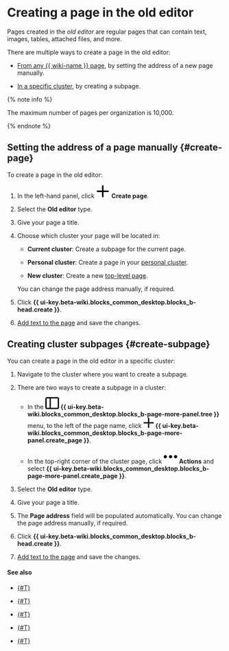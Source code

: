 # Creating a page in the old editor

Pages created in the _old editor_ are regular pages that can contain text, images, tables, attached files, and more.

There are multiple ways to create a page in the old editor:

- [From any {{ wiki-name }} page](#create-page), by setting the address of a new page manually.

- [In a specific cluster](#create-subpage), by creating a subpage.


{% note info %}

The maximum number of pages per organization is 10,000.

{% endnote %}


## Setting the address of a page manually {#create-page}

To create a page in the old editor:

1. In the left-hand panel, click ![](../_assets/wiki/svg/create-page.svg) **Create page**.

1. Select the **Old editor** type.

1. Give your page a title.

1. Choose which cluster your page will be located in:

   * **Current cluster**: Create a subpage for the current page.

   * **Personal cluster**: Create a page in your [personal cluster](structure.md#personal_cluster).

   * **New cluster**: Create a new [top-level page](structure.md#structure).

   You can change the page address manually, if required.

1. Click **{{ ui-key.beta-wiki.blocks_common_desktop.blocks_b-head.create }}**.

1. [Add text to the page](basic-markup.md) and save the changes.

## Creating cluster subpages {#create-subpage}

You can create a page in the old editor in a specific cluster:

1. Navigate to the cluster where you want to create a subpage.

1. There are two ways to create a subpage in a cluster:

   * In the ![](../_assets/wiki/svg/structure-icon.svg) **{{ ui-key.beta-wiki.blocks_common_desktop.blocks_b-page-more-panel.tree }}** menu, to the left of the page name, click ![](../_assets/wiki/svg/button-add-subpage.svg) **{{ ui-key.beta-wiki.blocks_common_desktop.blocks_b-page-more-panel.create_page }}**.

   * In the top-right corner of the cluster page, click ![](../_assets/wiki/svg/actions-icon.svg) **Actions** and select **{{ ui-key.beta-wiki.blocks_common_desktop.blocks_b-page-more-panel.create_page }}**.

1. Select the **Old editor** type.

1. Give your page a title.

1. The **Page address** field will be populated automatically. You can change the page address manually, if required.

1. Click **{{ ui-key.beta-wiki.blocks_common_desktop.blocks_b-head.create }}**.

1. [Add text to the page](basic-markup.md) and save the changes.

#### See also

- [{#T}](page-management/access-setup.md)

- [{#T}](edit-page.md)

- [{#T}](create-grid.md)

- [{#T}](wysiwyg-create.md)

- [{#T}](delete-page.md)
